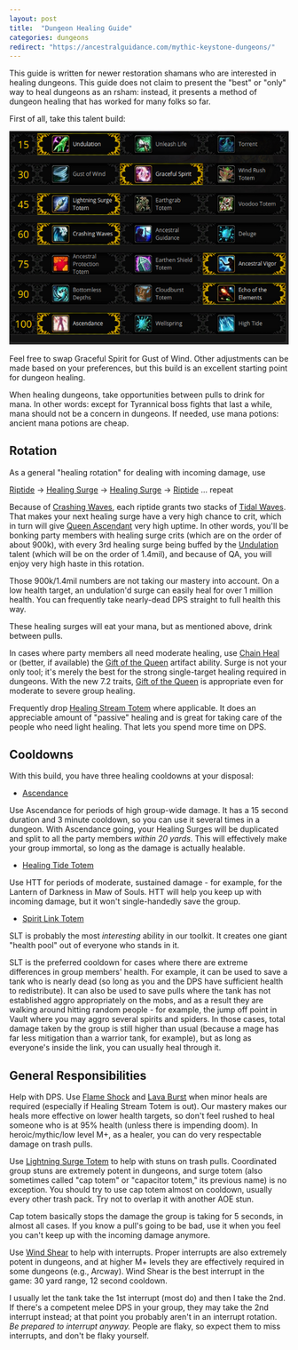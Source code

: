 ```yaml
---
layout: post
title:  "Dungeon Healing Guide"
categories: dungeons
redirect: "https://ancestralguidance.com/mythic-keystone-dungeons/"
---
```


This guide is written for newer restoration shamans who are interested in healing dungeons. This guide does not claim to
present the "best" or "only" way to heal dungeons as an rsham: instead, it presents a method of dungeon healing that has
worked for many folks so far.

First of all, take this talent build:

![Dungeon talent build](/assets/dungeon-talents.png)

Feel free to swap Graceful Spirit for Gust of Wind. Other adjustments can be made based on your preferences,
but this build is an excellent starting point for dungeon healing.

When healing dungeons, take opportunities between pulls to drink for mana. In other words: except for
Tyrannical boss fights that last a while, mana should not be a concern in dungeons. If needed, use mana potions: 
ancient mana potions are cheap.

## Rotation

As a general "healing rotation" for dealing with incoming damage, use

[Riptide][riptide] &rarr; [Healing Surge][surge] &rarr; [Healing Surge][surge] &rarr; [Riptide][riptide] ... repeat

Because of [Crashing Waves](http://www.wowhead.com/spell=197464/crashing-waves), each riptide grants two stacks
of [Tidal Waves](http://www.wowhead.com/spell=53390/tidal-waves). That makes your next healing surge have a very
high chance to crit, which in turn will give [Queen Ascendant](http://www.wowhead.com/spell=207285/queen-ascendant)
very high uptime. In other words, you'll be bonking party members with healing surge crits (which are on the order
of about 900k), with every 3rd healing surge being buffed by the [Undulation](http://www.wowhead.com/spell=200071/undulation)
talent (which will be on the order of 1.4mil), and because of QA, you will enjoy very high haste in this rotation. 

Those 900k/1.4mil numbers are not taking our mastery into account. On a low health target, an undulation'd surge can
easily heal for over 1 million health. You can frequently take nearly-dead DPS straight to full health this way.

These healing surges will eat your mana, but as mentioned above, drink between pulls.

In cases where party members all need moderate healing, use [Chain Heal][ch] or (better, if available)
the [Gift of the Queen][gotq] artifact ability. Surge is not your only tool; it's merely the best for the 
strong single-target healing required in dungeons. With the new 7.2 traits, [Gift of the Queen][gotq] is appropriate
even for moderate to severe group healing.

Frequently drop [Healing Stream Totem](http://www.wowhead.com/spell=5394/healing-stream-totem) where applicable. It does
an appreciable amount of "passive" healing and is great for taking care of the people who need light healing. That lets
you spend more time on DPS.

## Cooldowns

With this build, you have three healing cooldowns at your disposal:

- [Ascendance](http://www.wowhead.com/spell=114052)

Use Ascendance for periods of high group-wide damage. It has a 15 second duration and 3 minute cooldown, so you can use
it several times in a dungeon. With Ascendance going, your Healing Surges will be duplicated and split to all the party
members *within 20 yards*. This will effectively make your group immortal, so long as the damage is actually healable.

- [Healing Tide Totem](http://www.wowhead.com/spell=108280)

Use HTT for periods of moderate, sustained damage - for example, for the Lantern of Darkness in Maw of Souls.
HTT will help you keep up with incoming damage, but it won't single-handedly save the group.

- [Spirit Link Totem](http://www.wowhead.com/spell=98008)

SLT is probably the most _interesting_ ability in our toolkit. It creates one giant "health pool" out of
everyone who stands in it.

SLT is the preferred cooldown for cases where there are extreme differences in group members' health. For example,
it can be used to save a tank who is nearly dead (so long as you and the DPS have sufficient health to redistribute).
It can also be used to save pulls where the tank has not established aggro appropriately on the mobs, and as a result
they are walking around hitting random people - for example, the jump off point in Vault where you may aggro several
spirits and spiders. In those cases, total damage taken by the group is still higher than usual (because a mage has
far less mitigation than a warrior tank, for example), but as long as everyone's inside the link, you can usually
heal through it.

## General Responsibilities

Help with DPS. Use [Flame Shock](http://www.wowhead.com/spell=188389/flame-shock) and
[Lava Burst](http://www.wowhead.com/spell=51505/lava-burst) when minor heals are required (especially if Healing Stream
Totem is out). Our mastery makes our heals more effective on lower health targets, so don't feel rushed to heal someone
who is at 95% health (unless there is impending doom). In heroic/mythic/low level M+, as a healer, you can do very
respectable damage on trash pulls.

Use [Lightning Surge Totem](http://www.wowhead.com/spell=192058) to help with stuns on trash pulls. 
Coordinated group stuns are extremely potent in dungeons, and surge totem (also sometimes called "cap totem"
or "capacitor totem," its previous name) is no exception. You should try to use cap totem almost on cooldown,
usually every other trash pack. Try not to overlap it with another AOE stun. 

Cap totem basically stops the damage the group is taking for 5 seconds, in almost all cases. If you know
a pull's going to be bad, use it when you feel you can't keep up with the incoming damage anymore.

Use [Wind Shear](http://www.wowhead.com/spell=57994) to help with interrupts. Proper interrupts are also
extremely potent in dungeons, and at higher M+ levels they are effectively required in some dungeons
(e.g., Arcway). Wind Shear is the best interrupt in the game: 30 yard range, 12 second cooldown. 

I usually let the tank take the 1st interrupt (most do) and then I take the 2nd. If there's a competent
melee DPS in your group, they may take the 2nd interrupt instead; at that point you probably aren't
in an interrupt rotation. *Be prepared to interrupt anyway.* People are flaky, so expect them to miss
interrupts, and don't be flaky yourself.

[riptide]: http://www.wowhead.com/spell=61295
[surge]: http://www.wowhead.com/spell=8004
[ch]: http://www.wowhead.com/spell=1064
[gotq]: http://www.wowhead.com/spell=207778
